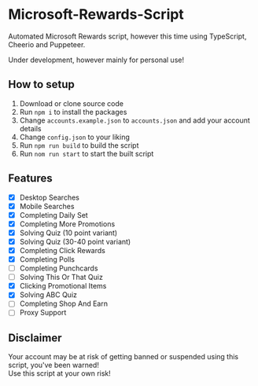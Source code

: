 # Microsoft-Rewards-Script
Automated Microsoft Rewards script, however this time using TypeScript, Cheerio and Puppeteer.

Under development, however mainly for personal use!

## How to setup ##
1. Download or clone source code
2. Run `npm i` to install the packages
3. Change `accounts.example.json` to `accounts.json` and add your account details
4. Change `config.json` to your liking
5. Run `npm run build` to build the script
6. Run `nom run start` to start the built script

## Features ##
- [x] Desktop Searches
- [x] Mobile Searches
- [x] Completing Daily Set
- [x] Completing More Promotions
- [x] Solving Quiz (10 point variant)
- [x] Solving Quiz (30-40 point variant)
- [x] Completing Click Rewards
- [x] Completing Polls
- [ ] Completing Punchcards
- [ ] Solving This Or That Quiz
- [x] Clicking Promotional Items
- [x] Solving ABC Quiz
- [ ] Completing Shop And Earn
- [ ] Proxy Support

## Disclaimer ##
Your account may be at risk of getting banned or suspended using this script, you've been warned!
<br /> 
Use this script at your own risk!
